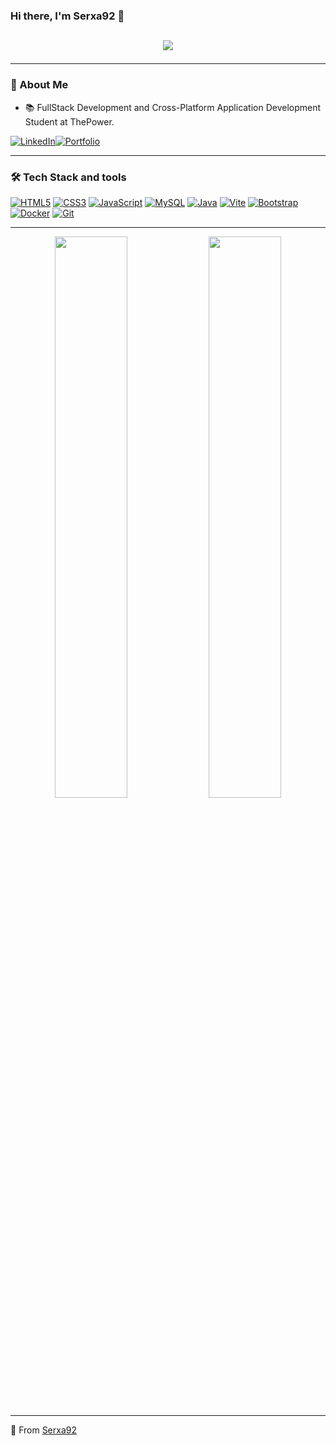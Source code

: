 ### Hi there, I'm Serxa92 👋

<!-- Typing effect -->
<h2 align="center">
  <img src="https://readme-typing-svg.herokuapp.com?font=Fira+Code&size=22&pause=1000&color=800080&center=true&vCenter=true&multiline=true&width=600&height=60&lines=Fullstack+Developer;Passionate+about+Tech;Always+Learning"
</h2>

---

### 🚀 About Me


- 📚 FullStack Development and Cross-Platform Application Development Student at ThePower.


  
[![LinkedIn](https://img.icons8.com/color/50/000000/linkedin.png)](https://www.linkedin.com/in/sergio-agulla/)[![Portfolio](https://img.shields.io/badge/-Portfolio-black?style=flat&logo=web&logoColor=white)](https://sergioagulla.vercel.app/) 







  
---

### 🛠️ Tech Stack and tools

[![HTML5](https://img.icons8.com/color/50/000000/html-5.png)](https://developer.mozilla.org/en-US/docs/Web/HTML)
[![CSS3](https://img.icons8.com/color/50/000000/css3.png)](https://developer.mozilla.org/en-US/docs/Web/CSS)
[![JavaScript](https://img.icons8.com/color/50/000000/javascript.png)](https://developer.mozilla.org/en-US/docs/Web/JavaScript)
[![MySQL](https://img.icons8.com/color/50/000000/mysql-logo.png)](https://www.mysql.com/)
[![Java](https://img.icons8.com/color/50/000000/java-coffee-cup-logo.png)](https://www.java.com/)
[![Vite](https://img.icons8.com/color/50/000000/vite.png)](https://vitejs.dev/)
[![Bootstrap](https://img.icons8.com/color/50/000000/bootstrap.png)](https://getbootstrap.com/)
[![Docker](https://img.icons8.com/color/50/000000/docker.png)](https://www.docker.com/)
[![Git](https://img.icons8.com/color/50/000000/git.png)](https://git-scm.com/)



---

<p align="center">
  <img width="48%" src="https://github-readme-stats.vercel.app/api?username=serxa92&show_icons=true&theme=radical" />
  <img width="48%" src="https://github-readme-streak-stats.herokuapp.com/?user=serxa92&theme=radical" />
</p>

---




🌱 From [Serxa92](https://github.com/serxa92)


